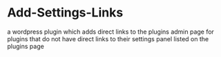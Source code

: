 # Add-Settings-Links
a wordpress plugin which adds direct links to the plugins admin page for plugins that do not have direct links to their settings panel listed on the plugins page
